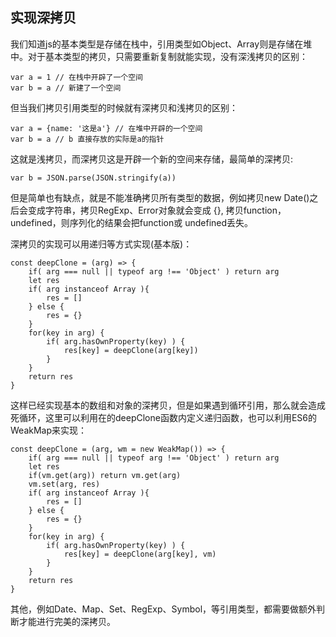 ## 实现深拷贝

我们知道js的基本类型是存储在栈中，引用类型如Object、Array则是存储在堆中。对于基本类型的拷贝，只需要重新复制就能实现，没有深浅拷贝的区别：

    var a = 1 // 在栈中开辟了一个空间
    var b = a // 新建了一个空间

但当我们拷贝引用类型的时候就有深拷贝和浅拷贝的区别：

    var a = {name: '这是a'} // 在堆中开辟的一个空间
    var b = a // b 直接存放的实际是a的指针

这就是浅拷贝，而深拷贝这是开辟一个新的空间来存储，最简单的深拷贝:

    var b = JSON.parse(JSON.stringify(a))

但是简单也有缺点，就是不能准确拷贝所有类型的数据，例如拷贝new Date()之后会变成字符串，拷贝RegExp、Error对象就会变成 {}, 拷贝function，undefined，则序列化的结果会把function或 undefined丢失。

深拷贝的实现可以用递归等方式实现(基本版)：

    const deepClone = (arg) => {
        if( arg === null || typeof arg !== 'Object' ) return arg
        let res
        if( arg instanceof Array ){
            res = []
        } else {
            res = {}
        }
        for(key in arg) {
            if( arg.hasOwnProperty(key) ) {
                res[key] = deepClone(arg[key])
            }
        }
        return res
    }

这样已经实现基本的数组和对象的深拷贝，但是如果遇到循环引用，那么就会造成死循环，这里可以利用在的deepClone函数内定义递归函数，也可以利用ES6的WeakMap来实现：

    const deepClone = (arg, wm = new WeakMap()) => {
        if( arg === null || typeof arg !== 'Object' ) return arg
        let res
        if(vm.get(arg)) return vm.get(arg)
        vm.set(arg, res)
        if( arg instanceof Array ){
            res = []
        } else {
            res = {}
        }
        for(key in arg) {
            if( arg.hasOwnProperty(key) ) {
                res[key] = deepClone(arg[key], vm)
            }
        }
        return res
    }

其他，例如Date、Map、Set、RegExp、Symbol，等引用类型，都需要做额外判断才能进行完美的深拷贝。